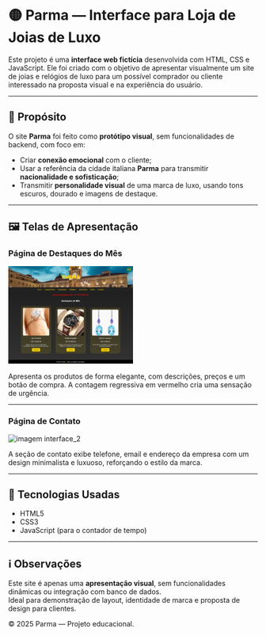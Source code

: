 # 🟡 Parma — Interface para Loja de Joias de Luxo

Este projeto é uma **interface web fictícia** desenvolvida com HTML, CSS e JavaScript. Ele foi criado com o objetivo de apresentar visualmente um site de joias e relógios de luxo para um possível comprador ou cliente interessado na proposta visual e na experiência do usuário.

---

## 🎯 Propósito

O site **Parma** foi feito como **protótipo visual**, sem funcionalidades de backend, com foco em:

- Criar **conexão emocional** com o cliente;
- Usar a referência da cidade italiana **Parma** para transmitir **nacionalidade e sofisticação**;
- Transmitir **personalidade visual** de uma marca de luxo, usando tons escuros, dourado e imagens de destaque.

---

## 🖼️ Telas de Apresentação

### Página de Destaques do Mês

<img src="img_readme/interface_1.png" alt="imagem interface_1" width="50%">  

Apresenta os produtos de forma elegante, com descrições, preços e um botão de compra. A contagem regressiva em vermelho cria uma sensação de urgência.

---

### Página de Contato

<img src="imgs_readme/interface_2.png" alt="imagem interface_2" width="50%">

A seção de contato exibe telefone, email e endereço da empresa com um design minimalista e luxuoso, reforçando o estilo da marca.

---

## 🧪 Tecnologias Usadas

- HTML5  
- CSS3  
- JavaScript (para o contador de tempo)

---

## ℹ️ Observações

Este site é apenas uma **apresentação visual**, sem funcionalidades dinâmicas ou integração com banco de dados.  
Ideal para demonstração de layout, identidade de marca e proposta de design para clientes.

© 2025 Parma — Projeto educacional.